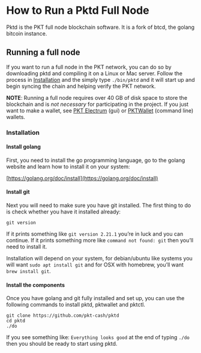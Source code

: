 # How to Run a Pktd Full Node
Pktd is the PKT full node blockchain software. It is a fork of btcd, the golang bitcoin instance.

## Running a full node
If you want to run a full node in the PKT network, you can do so by downloading pktd and compiling
it on a Linux or Mac server. Follow the process in [Installation](#installation) and the simply type
`./bin/pktd` and it will start up and begin syncing the chain and helping verify the PKT network.

**NOTE**: Running a full node requires over 40 GB of disk space to store the blockchain and is
*not necessary* for participating in the project. If you just want to make a wallet, see
[PKT Electrum](../electrum) (gui) or [PKTWallet](#pktwallet) (command line) wallets.

### Installation

#### Install golang
First, you need to install the go programming language, go to the golang website and learn how to
install it on your system:

[https://golang.org/doc/install](https://golang.org/doc/install)

#### Install git
Next you will need to make sure you have git installed. The first thing to do is check whether you
have it installed already:

    git version

If it prints something like `git version 2.21.1` you’re in luck and you can continue. If it prints
something more like `command not found: git` then you’ll need to install it.

Installation will depend on your system, for debian/ubuntu like systems you will want
`sudo apt install git` and for OSX with homebrew, you’ll want `brew install git`.

#### Install the components
Once you have golang and git fully installed and set up, you can use the following commands to
install pktd, pktwallet and pktctl.

    git clone https://github.com/pkt-cash/pktd
    cd pktd
    ./do

If you see something like: `Everything looks good` at the end of typing `./do` then you should be
ready to start using pktd.


